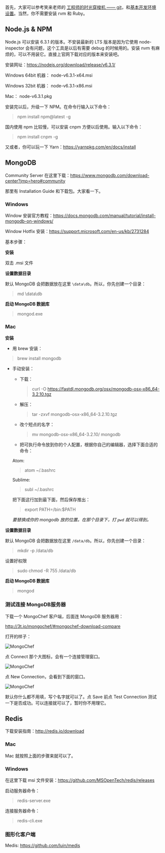 [工程师的时光穿梭机 —— git]: http://xiaolai.li/2016/07/05/makecs-git-basics/
[基本开发环境设置]: http://xiaolai.li/2016/06/16/makecs-basic-dev-env-settup/

首先，大家可以参考笑来老师的 [工程师的时光穿梭机 —— git][]，和[基本开发环境设置][]。当然，你不需要安装 rvm 和 Ruby。  


## Node.js & NPM

Node.js 可以安装 6.3.1 的版本。不安装最新的 LTS 版本是因为它使用 node-inspector 会有问题，这个工具是以后有需要 debug 的时候用的。安装 nvm 有麻烦的，可以不用装它。直接上官网下载对应的版本来安装吧。

安装网址：https://nodejs.org/download/release/v6.3.1/

Windows 64bit 机器：
node-v6.3.1-x64.msi 

Windows 32bit 机器：
node-v6.3.1-x86.msi

Mac：
node-v6.3.1.pkg

安装完以后，升级一下 NPM。在命令行输入以下命令：

>npm install npm@latest -g

国内使用 npm 比较慢，可以安装 cnpm 方便以后使用。输入以下命令：

>npm install cnpm -g

又或者，你可以玩一下 Yarn：https://yarnpkg.com/en/docs/install


## MongoDB

Community Server 在这里下载：https://www.mongodb.com/download-center?jmp=hero#community

那里有 Installation Guide 和下载包。大家看一下。

### Windows

Window 安装官方教程：https://docs.mongodb.com/manual/tutorial/install-mongodb-on-windows/

Window Hotfix 安装：https://support.microsoft.com/en-us/kb/2731284

基本步骤：

**安装**  

双击 .msi 文件

**设置数据目录**  

默认 MongoDB 会把数据放在这里 `\data\db`。所以，你先创建一个目录：

>md \data\db

**启动 MongoDB 数据库**

>mongod.exe

### Mac

**安装**  

* 用 brew 安装：  

>brew install mongodb

* 手动安装：  

  * 下载：  

    >curl -O https://fastdl.mongodb.org/osx/mongodb-osx-x86_64-3.2.10.tgz

  * 解压：  

    >tar -zxvf mongodb-osx-x86_64-3.2.10.tgz

  * 改个短点的名字：

    >mv mongodb-osx-x86_64-3.2.10/ mongodb

  * 把可执行命令放到你的个人配置，根据你自己的编辑器，选择下面合适的命令：  

  Atom:  

  >atom ~/.bashrc

  Sublime:  

  >subl ~/.bashrc

  把下面这行加到最下面，然后保存推出：  

  >export PATH=<mongodb-install-directory>/bin:$PATH

  _<mongodb-install-directory> 要替换成你的 mongodb 放的位置。在那个目录下，打 `pwd` 就可以得到。_

**设置数据目录**  

默认 MongoDB 会把数据放在这里 `/data/db`。所以，你先创建一个目录：

>mkdir -p /data/db

设置好权限

>sudo chmod -R 755 /data/db

**启动 MongoDB 数据库**

>mongod

### 测试连接 MongoDB服务器

下载一个 MongoChef 客户端，后面连 MongoDB 服务器用：

http://3t.io/mongochef/#mongochef-download-compare

打开的样子：

![MongoChef](./images/01-environment-mongochef.png)

点 Connect 那个大图标，会有一个连接管理窗口。

![MongoChef](./images/01-environment-mongochef-manager.png)

点 New Connection，会看到下面的窗口。

![MongoChef](./images/01-environment-new-connection.png)

默认你什么都不用填，写个名字就可以了。点 Save 前点 Test Connection 测试一下是否成功。可以连接就可以了，暂时你不用理它。  

## Redis

下载安装指南：http://redis.io/download

### Mac

Mac 就按照上面的步骤来就可以了。

### Windows

在这里下载 msi 文件安装：https://github.com/MSOpenTech/redis/releases

启动服务器命令：  

>redis-server.exe

连接服务器命令：  

>redis-cli.exe

### 图形化客户端

Medis: https://github.com/luin/medis
